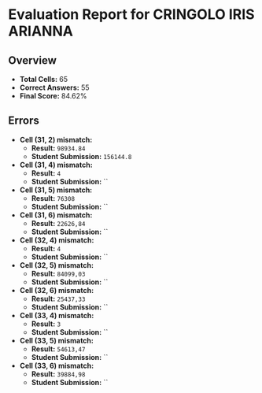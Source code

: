 # Evaluation Report for CRINGOLO IRIS ARIANNA

## Overview

- **Total Cells:** 65
- **Correct Answers:** 55
- **Final Score:** 84.62%

## Errors

- **Cell (31, 2) mismatch:**
  - **Result:** `98934.84`
  - **Student Submission:** `156144.8`
- **Cell (31, 4) mismatch:**
  - **Result:** `4`
  - **Student Submission:** ``
- **Cell (31, 5) mismatch:**
  - **Result:** `76308`
  - **Student Submission:** ``
- **Cell (31, 6) mismatch:**
  - **Result:** `22626,84`
  - **Student Submission:** ``
- **Cell (32, 4) mismatch:**
  - **Result:** `4`
  - **Student Submission:** ``
- **Cell (32, 5) mismatch:**
  - **Result:** `84099,03`
  - **Student Submission:** ``
- **Cell (32, 6) mismatch:**
  - **Result:** `25437,33`
  - **Student Submission:** ``
- **Cell (33, 4) mismatch:**
  - **Result:** `3`
  - **Student Submission:** ``
- **Cell (33, 5) mismatch:**
  - **Result:** `54613,47`
  - **Student Submission:** ``
- **Cell (33, 6) mismatch:**
  - **Result:** `39884,98`
  - **Student Submission:** ``
